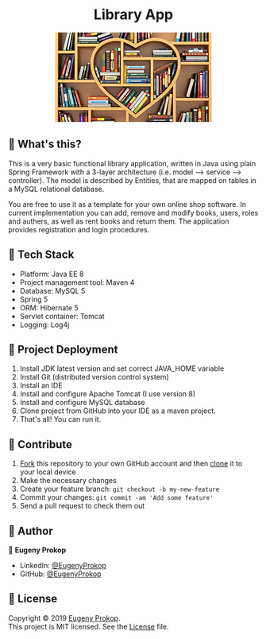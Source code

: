 <h1 align="center">Library App</h1>

<p align="center"><img src="https://github.com/p1q/library-app/blob/master/src/main/resources/logo.jpg" title="LibraryShopLogo" /></p>

## 🤔 What's this?
<p>This is a very basic functional library application, written in Java using plain Spring Framework with a 3-layer architecture (i.e. model --> service --> controller). The model is described by Entities, that are mapped on tables in a MySQL relational database.</p>
<p>You are free to use it as a template for your own online shop software. In current implementation you can add, remove and modify books, users, roles and authers, as well as rent books and return them. The application provides registration and login procedures.</p>

## :nut_and_bolt: Tech Stack
- Platform: Java EE 8
- Project management tool: Maven 4
- Database: MySQL 5
- Spring 5
- ORM: Hibernate 5
- Servlet container: Tomcat
- Logging: Log4j

## :rocket: Project Deployment
1. Install JDK latest version and set correct JAVA_HOME variable
2. Install Git (distributed version control system)
3. Install an IDE
4. Install and configure Apache Tomcat (I use version 8)
5. Install and configure MySQL database
6. Clone project from GitHub into your IDE as a maven project.
7. That's all! You can run it.

## 🕺 Contribute

1.  [Fork](https://help.github.com/articles/fork-a-repo/) this repository to your own GitHub account and then [clone](https://help.github.com/articles/cloning-a-repository/) it to your local device
2.  Make the necessary changes
3.  Create your feature branch: `git checkout -b my-new-feature`
4.  Commit your changes: `git commit -am 'Add some feature'`
5.  Send a pull request to check them out

## :man: Author

👤 **Eugeny Prokop**

- LinkedIn: [@EugenyProkop](https://www.linkedin.com/in/eugeny-prokop)
- GitHub: [@EugenyProkop](https://github.com/p1q)

## :scroll: License

Copyright © 2019 [Eugeny Prokop](https://github.com/p1q).<br />
This project is MIT licensed. See the [License](https://github.com/p1q/library-app/blob/master/LICENSE) file.
